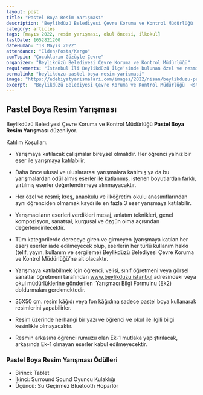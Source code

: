 ```yaml
---
layout: post
title: "Pastel Boya Resim Yarışması"
description: "Beylikdüzü Belediyesi Çevre Koruma ve Kontrol Müdürlüğü 'Pastel Boya Resim Yarışması' düzenliyor."
category: articles
tags: [mayıs 2022, resim yarışması, okul öncesi, ilkokul]
lastDate: 1652821200
dateHuman: "18 Mayıs 2022"
attendance: "Elden/Posta/Kargo"
comTopic: "Çocukların Gözüyle Çevre"
organizer: "Beylikdüzü Belediyesi Çevre Koruma ve Kontrol Müdürlüğü"
requirements: "İstanbul İli Beylikdüzü İlçe’sinde bulunan özel ve resmi kreş, anaokulu ve ilkokulun anasınıfı öğrencileri yarışmaya katılabilir."
permalink: "beylikduzu-pastel-boya-resim-yarismasi"
image: "https://edebiyatyarismalari.com/images/2022/nisan/beylikduzu-pastel-boya-resim-yarismasi.jpg"
excerpt:  "Beylikdüzü Belediyesi Çevre Koruma ve Kontrol Müdürlüğü  <strong> Pastel Boya Resim Yarışması </strong> düzenliyor."
---
```


## Pastel Boya Resim Yarışması
Beylikdüzü Belediyesi Çevre Koruma ve Kontrol Müdürlüğü **Pastel Boya Resim Yarışması** düzenliyor.

Katılım Koşulları:
- Yarışmaya katılacak çalışmalar bireysel olmalıdır. Her öğrenci yalnız bir eser ile yarışmaya katılabilir.
- Daha önce ulusal ve uluslararası yarışmalara katılmış ya da bu yarışmalardan ödül almış eserler ile katlanmış, istenen boyutlardan farklı, yırtılmış eserler değerlendirmeye alınmayacaktır.
- Her özel ve resmi; kreş, anaokulu ve ilköğretim okulu anasınıflarından aynı öğrenciden olmamak kaydı ile en fazla 3 eser yarışmaya katılabilir.
- Yarışmacıların eserleri verdikleri mesaj, anlatım teknikleri, genel kompozisyon, sanatsal, kurgusal ve özgün olma açısından değerlendirilecektir.
- Tüm kategorilerde dereceye giren ve girmeyen (yarışmaya katılan her eser) eserler iade edilmeyecek olup, eserlerin her türlü kullanım hakkı (telif, yayın, kullanım ve sergileme) Beylikdüzü Belediyesi Çevre
Koruma ve Kontrol Müdürlüğü’ne ait olacaktır.
- Yarışmaya katılabilmek için öğrenci, velisi, sınıf öğretmeni veya görsel sanatlar öğretmeni tarafından www.beylikduzu.istanbul adresindeki veya okul müdürlüklerine gönderilen ‘Yarışmacı Bilgi Formu’nu (Ek2) doldurmaları gerekmektedir.

- 35X50 cm. resim kâğıdı veya fon kâğıdına sadece pastel boya kullanarak resimlerini yapabilirler.
- Resim üzerinde herhangi bir yazı ve öğrenci ve okul ile ilgili bilgi kesinlikle olmayacaktır.
- Resmin arkasına öğrenci rumuzu olan Ek-1 mutlaka yapıştırılacak, arkasında Ek-1 olmayan eserler kabul edilmeyecektir.

### Pastel Boya Resim Yarışması Ödülleri
- Birinci: Tablet
- İkinci: Surround Sound Oyuncu Kulaklığı
- Üçüncü: Su Geçirmez Bluetooth Hoparlör
